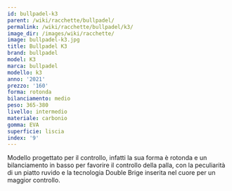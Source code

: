 ```yaml
---
id: bullpadel-k3
parent: /wiki/racchette/bullpadel/
permalink: /wiki/racchette/bullpadel/k3/
image_dir: /images/wiki/racchette/
image: bullpadel-k3.jpg
title: Bullpadel K3
brand: bullpadel
model: K3
marca: bullpadel
modello: k3
anno: '2021'
prezzo: '160'
forma: rotonda
bilanciamento: medio
peso: 365-380
livello: intermedio
materiale: carbonio
gomma: EVA
superficie: liscia
index: '9'
---
```

Modello progettato per il controllo, infatti la sua forma è rotonda e un bilanciamento in basso per favorire il controllo della palla, con la peculiarità di un piatto ruvido e la tecnologia Double Brige inserita nel cuore per un maggior controllo.